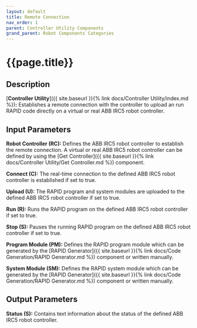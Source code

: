 ```yaml
---
layout: default
title: Remote Connection
nav_order: 1
parent: Controller Utility Components
grand_parent: Robot Components Categories
---
```


# **{{page.title}}**

## **Description**

[**Controller Utility**]({{ site.baseurl }}{% link docs/Controller Utility/index.md %})**:** 
Establishes a remote connection with the controller to upload an run RAPID code directly on a virtual or real ABB IRC5 robot controller.

## **Input Parameters**

**Robot Controller (RC):** Defines the ABB IRC5 robot controller to establish the remote connection. A virtual or real ABB IRC5 robot controller can be defined by using the [Get Controller]({{ site.baseurl }}{% link docs/Controller Utility/Get Controller.md %}) component.

**Connect (C):** The real-time connection to the defined ABB IRC5 robot controller is established if set to true.

**Upload (U):** The RAPID program and system modules are uploaded to the defined ABB IRC5 robot controller if set to true.

**Run (R):** Runs the RAPID program on the defined ABB IRC5 robot controller if set to true.

**Stop (S):** Pauses the running RAPID program on the defined ABB IRC5 robot controller if set to true.

**Program Module (PM):** Defines the RAPID program module which can be generated by the [RAPID Generator]({{ site.baseurl }}{% link docs/Code Generation/RAPID Generator.md %}) component or written manually. 

**System Module (SM):** Defines the RAPID system module which can be generated by the [RAPID Generator]({{ site.baseurl }}{% link docs/Code Generation/RAPID Generator.md %}) component or written manually.

## **Output Parameters**

**Status (S):** Contains text information about the status of the defined ABB IRC5 robot controller.
